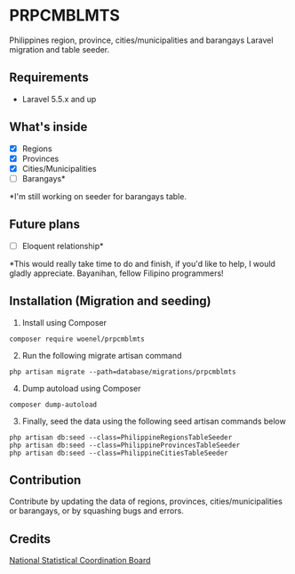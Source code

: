 # PRPCMBLMTS
Philippines region, province, cities/municipalities and barangays Laravel migration and table seeder.

## Requirements
- Laravel 5.5.x and up

## What's inside
- [x] Regions
- [x] Provinces
- [x] Cities/Municipalities
- [ ] Barangays*

*I'm still working on seeder for barangays table.

## Future plans
- [ ] Eloquent relationship*

*This would really take time to do and finish, if you'd like to help, I would gladly appreciate. Bayanihan, fellow Filipino programmers!

## Installation (Migration and seeding)
1. Install using Composer
```
composer require woenel/prpcmblmts
```
2. Run the following migrate artisan command
```
php artisan migrate --path=database/migrations/prpcmblmts
```
4. Dump autoload using Composer
```
composer dump-autoload
```
3. Finally, seed the data using the following seed artisan commands below
```
php artisan db:seed --class=PhilippineRegionsTableSeeder
php artisan db:seed --class=PhilippineProvincesTableSeeder
php artisan db:seed --class=PhilippineCitiesTableSeeder
```

## Contribution
Contribute by updating the data of regions, provinces, cities/municipalities or barangays, or by squashing bugs and errors.

## Credits
[National Statistical Coordination Board](http://www.nscb.gov.ph/)
